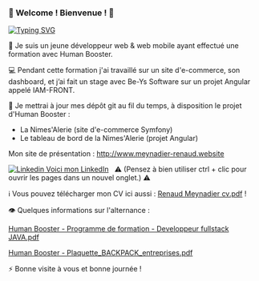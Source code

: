### 🍌 Welcome ! Bienvenue ! 🚀
[![Typing SVG](https://readme-typing-svg.herokuapp.com?font=Delius+Swash+Caps&size=15&duration=3000&color=327CFF&background=EFF13592&center=true&vCenter=true&multiline=true&lines=D%C3%A9veloppeur+fullstack+junior;Github+de+Meynadier+Renaud)](https://git.io/typing-svg)

📡 Je suis un jeune développeur web & web mobile ayant effectué une formation avec Human Booster.

💻 Pendant cette formation j'ai travaillé sur un site d'e-commerce, son dashboard, et j’ai fait un stage avec Be-Ys Software sur un projet Angular appelé IAM-FRONT.

📰 Je mettrai à jour mes dépôt git au fil du temps, à disposition le projet d'Human Booster : 
- La Nimes'Alerie (site d'e-commerce Symfony)
- Le tableau de bord de la Nimes'Alerie (projet Angular)

Mon site de présentation : http://www.meynadier-renaud.website

[![Linkedin](https://i.stack.imgur.com/gVE0j.png) Voici mon LinkedIn](https://www.linkedin.com/in/renaud-m-063/) 
&nbsp; ⚠️ (Pensez à bien utiliser ctrl + clic pour ouvrir les pages dans un nouvel onglet.) ⚠️


ℹ️ Vous pouvez télécharger mon CV ici aussi :
[Renaud Meynadier cv.pdf](https://github.com/Ninewashburn/NineWashburn/files/9038929/Renaud.Meynadier.cv.pdf) !

👁️ Quelques informations sur l'alternance :

[Human Booster - Programme de formation - Developpeur fullstack JAVA.pdf](https://github.com/Ninewashburn/NineWashburn/files/8920849/Human.Booster.-.Programme.de.formation.-.Developpeur.fullstack.JAVA.pdf)

[Human Booster - Plaquette_BACKPACK_entreprises.pdf](https://github.com/Ninewashburn/NineWashburn/files/8920933/Human.Booster.-.Plaquette_BACKPACK_entreprises.pdf)



⚡ Bonne visite à vous et bonne journée !



<!--
**Ninewashburn/NineWashburn** is a ✨ _special_ ✨ repository because its `README.md` (this file) appears on your GitHub profile.


Here are some ideas to get you started:

- 🔭 I’m currently working on ...
- 🌱 I’m currently learning ...
- 👯 I’m looking to collaborate on ...
- 🤔 I’m looking for help with ...
- 💬 Ask me about ...
- 📫 How to reach me: ...
- 😄 Pronouns: ...
- ⚡ Fun fact: ...
-->
